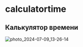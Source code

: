 # calculatortime
Калькулятор времени
-----------------------------------------------------------------------------

![photo_2024-07-09_13-26-14](https://github.com/angelstxrm/calculatortime/assets/133893613/932928e3-9c89-41c9-8367-a47defa07b55)
